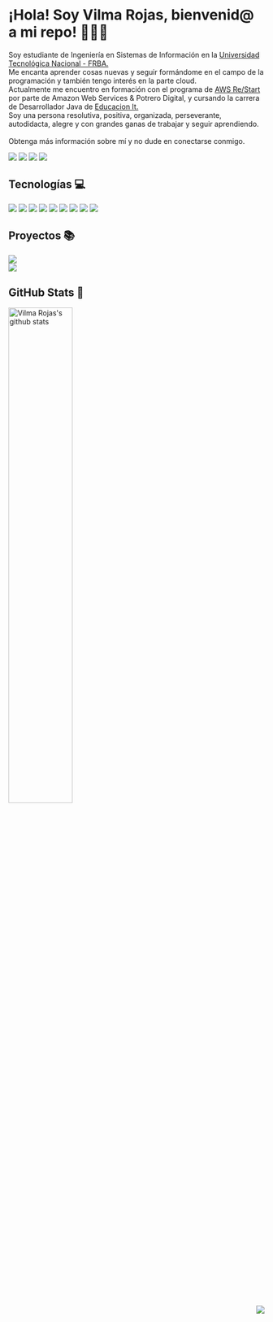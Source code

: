 # ¡Hola! Soy <!--<a target="_blank" href="https://vilma-rojas.github.io/">Vilma Rojas</a>-->Vilma Rojas, bienvenid@ a mi repo! 👋🙋‍♀️</h1>
<p>
Soy estudiante de Ingeniería en Sistemas de Información en la <a href="https://www.frba.utn.edu.ar/">Universidad Tecnológica Nacional - FRBA.</a> <br>
Me encanta aprender cosas nuevas y seguir formándome en el campo de la programación y también tengo interés en la parte cloud.<br> 
Actualmente me encuentro en formación con el programa de <a target="_blank" href="https://aws.amazon.com/es/training/restart/">AWS Re/Start</a> por parte de Amazon Web Services & Potrero Digital, y cursando la carrera de Desarrollador Java de <a target="_blank" href="http://digitalers.com.ar/cursos.html">Educacion It.</a><br>
Soy una persona resolutiva, positiva, organizada,  perseverante, autodidacta, alegre y con grandes ganas de trabajar y seguir aprendiendo.
<!--Soy desarrolladora Full Stack, con residencia en Buenos Aires, Argentina. <br> -->
<!--Soy un estudiante de Ingeniería en Sistemas de Información de 24 años en la <a href="https://www.frba.utn.edu.ar/">Universidad Tecnológica Nacional - FRBA.</a> <br> 
Soy una persona responsable, organizada, comprometida, objetiva.  <br>  Me encuentro en la búsqueda de mi primer empleo IT con ganas de resolver nuevos desafíos, creo firmemente que para cada problema hay solución, y que también se aprende de cada error,
tengo experiencia trabajando en diferentes roles, capacitando a nuevos compañeros, en atención, planificaciones, en liderazgo, e investigación.<br>        
Tambien pueden visualizar mis conocimientos con ejercicios que realizo dentro de los cursos y la facultad. <br>
Se encuentran debajo de la descripcion de este perfil. -->
<!--Trabajo con diferentes tecnologias, pero me especializo en los stacks de React Js y Spring. <br> 
La programación es algo que realmente me apasiona, encuentro muy entretenido hacer algoritmos que realizan ciertas tareas pero también intrigante y útil para mi desarrollo personal. También disfruto analizando algoritmos ya existentes, para entender por qué fueron creados, qué hacen y cómo lo hacen. Tengo experiencia trabajando en diferentes roles, capacitando a compañeros, en atención, planificaciones, en liderazgo, e investigación. Scrum, arquitectura, ajax. -->
<br> <br>
Obtenga más información sobre mí y no dude en conectarse conmigo.
</p>
<p>
    <!--<a target="_blank" href="https://vilma-rojas.github.io"><img src="https://img.shields.io/badge/Portfolio-E4405F?style=for-the-badge&logo=./images/usuario.png"></img></a>-->
    <a target="_blank" href="mailto:vilma.rojflo@gmail.com"><img src="https://img.shields.io/badge/-Gmail-D14836?style=for-the-badge&logo=Gmail&logoColor=white"></img></a> 
    <a target="_blank" href="https://www.linkedin.com/in/vilma-rojas"><img src="https://img.shields.io/badge/-LinkedIn-0077B5?style=for-the-badge&logo=Linkedin&logoColor=white"></img></a> 
    <a target="_blank" href="https://t.me/Vilma_rojas"><img src="https://img.shields.io/badge/Telegram-2CA5E0?style=for-the-badge&logo=telegram&logoColor=white"></img></a> 
    <!--<a target="_blank" href="https://discord.com/channels/Vilma%20Rojas#3546"><img src="https://img.shields.io/badge/Discord-7289DA?style=for-the-badge&logo=discord&logoColor=white"></img></a>-->
    <a target="_blank" href="https://www.hackerrank.com/vilma_diana"><img src="https://img.shields.io/badge/-Hackerrank-2EC866?style=for-the-badge&logo=HackerRank&logoColor=white"></img></a>
</p>

## Tecnologías 💻
<p>
    <!--<img src="https://img.shields.io/badge/Amazon%20Web%20Services-232F3E?style=flat-square&logo=amazon-aws"></img>-->
    <!--<img src="https://img.shields.io/badge/-Spring-239120?style=flat-square&logo=spring"></img>
    <img src="https://img.shields.io/badge/Hibernate-%232C3454.svg?style=flat-badge&logo=hibernate"></img>-->
    <img src="https://img.shields.io/badge/-java-CC342D?style=flat-square&logo=java&logoColor=white"></img>
    <img src="https://img.shields.io/badge/-ReactJs-20232A?style=flat-square&logo=react&logoColor=61DAFB"></img>
    <img src="https://img.shields.io/badge/-MySQL-%23008080.svg??style=flat-square&logo=mysql&logoColor=white"></img>
   <!-- <img src="https://img.shields.io/badge/Postman-FF6C37?style=flat-badge&logo=Postman&logoColor=red"></img> 
   <img src="https://img.shields.io/badge/Vue%20Js-35495E?style=flat-badge&logo=vuedotjs&logoColor=4FC08D"></img>-->
    <!--<img src="https://img.shields.io/badge/Xampp-F37623?style=flat-badge&logo=xampp&logoColor=white"></img>-->
    <!--<img src="https://img.shields.io/badge/-React%20Js-20232A?style=flat-square&logo=react&logoColor=61DAFB"></img>-->
    <img src="https://camo.githubusercontent.com/8388931ce4b7c34ed65045a5c1f236ae419235e3368b074ea37e0516c77983ad/68747470733a2f2f696d672e736869656c64732e696f2f62616467652f2d432b2b2d3030353939433f7374796c653d666c61742d737175617265266c6f676f3d63253242253242266c6f676f436f6c6f723d7768697465"></img>
    <img src="https://img.shields.io/badge/-JavaScript-yellow?style=flat-square&logo=javascript&logoColor=black" ></img>
    <img src="https://img.shields.io/badge/-Bootstrap-563D7C?style=flat-square&logo=bootstrap&logoColor=white"></img>
    <img src="https://img.shields.io/badge/-CSS3-1572B6?style=flat-square&logo=css3"></img>
    <img src="https://img.shields.io/badge/-HTML5-E34F26?style=flat-square&logo=html5&logoColor=white"></img>
    <img src="https://img.shields.io/badge/-GitHub-181717?style=flat-square&logo=github"></img>
    <!--<img src="https://img.shields.io/badge/-Git-black?style=flat-square&logo=git"></img> -->
</p>

## Proyectos 📚
<p> 
    <!-- TIENDA MOVIL
    <a target="_blank" href="https://tienda-movil.github.io/"><img src="https://img.shields.io/badge/TIENDA%20MOVIL-1572B6?style=for-the-badge"></img></a> <br>-->
   <!-- <strong>TIPO:  </strong> Pagina Dinámica. <br>-->
    <!--<strong>DESCRIPCION:</strong> Cuenta con detalles de cada celular y sus caracteristicas. Hosteada con Github pages y versionada con Github. <br>Proximamente, va a perrmitir iniciar sesión con la cuenta google y realizar un pedido de un celular. <br> -->
    <!--<strong>LENGUAJES UTILIZADOS: </strong> 
    <img src="https://img.shields.io/badge/-java-CC342D?style=flat-square&logo=java&logoColor=white"></img>
    <img src="https://img.shields.io/badge/-MySQL-%23008080.svg??style=flat-square&logo=mysql&logoColor=white"></img>
    <img src="https://img.shields.io/badge/-Bootstrap-563D7C?style=flat-square&logo=bootstrap&logoColor=white"></img>
    <img src="https://img.shields.io/badge/-CSS3-1572B6?style=flat-square&logo=css3"></img>
    <img src="https://img.shields.io/badge/-HTML5-E34F26?style=flat-square&logo=html5&logoColor=white"></img> -->
    <!--<img src="https://img.shields.io/badge/PostgreSQL-316192?style=flat-badge&logo=postgresql&logoColor=white"></
    <img src="https://img.shields.io/badge/-JavaScript-black?style=flat-square&logo=javascript"></img>
    <img src="https://img.shields.io/badge/Netlify-00C7B7?style=flat-badge&logo=netlify&logoColor=white"></img>-->
    <!-- Java Back End Crud-->
    <!--<a target="_blank" href="https://gestion-clientes.netflity"><img src="https://img.shields.io/badge/Gestion%20Clientes-543DE0?style=for-the-badge"></img></a><br>-->
    <!-- Carrito Compras-->
    <a target="_blank" href="https://vilma-rojas.github.io/carrito-compras/"><img src="https://img.shields.io/badge/Carrito%20Compras-1572B6?style=for-the-badge"></img></a><br>
    <!-- Imax Ventas-->
    <a target="_blank" href="https://vilma-rojas.github.io/imax-ventas/"><img src="https://img.shields.io/badge/IMAX%20VENTAS-%23008080.svg?style=for-the-badge"></img></a> <br>
   <!-- <strong>TIPO: </strong>Pagina Estática.  <br>-->
    <!--<strong>LENGUAJES UTILIZADOS: </strong> 
    <img src="https://img.shields.io/badge/-Bootstrap-563D7C?style=flat-square&logo=bootstrap&logoColor=white"></img>
    <img src="https://img.shields.io/badge/-CSS3-1572B6?style=flat-square&logo=css3"></img>
    <img src="https://img.shields.io/badge/-HTML5-E34F26?style=flat-square&logo=html5&logoColor=white"></img>-->
   <!-- <img src="https://img.shields.io/badge/-ReactJs-00AFF0?style=flat-square&logo=react&logoColor=white"></img>
    <img src="https://img.shields.io/badge/Redux-593D88?style=flat-badge&logo=redux&logoColor=white"></img>
    <img src="https://img.shields.io/badge/-MySQL-%23008080.svg??style=flat-square&logo=mysql&logoColor=white"></img>
    <img src="https://img.shields.io/badge/Postman-FF6C37?style=flat-badge&logo=Postman&logoColor=white"></img>
    <img src="https://img.shields.io/badge/Netlify-00C7B7?style=flat-badge&logo=netlify&logoColor=white"></img> -->
   <!-- <br>
    <br> -->
    <!-- Login
    <a target="_blank" href="vilma-rojas.github.io"><img src="https://img.shields.io/badge/Login-563D7C?style=for-the-badge"></img></a> 
    <img src="https://img.shields.io/badge/-ReactJs-00AFF0?style=flat-square&logo=react&logoColor=white"></img>
    <img src="https://img.shields.io/badge/Redux-593D88?style=flat-badge&logo=redux&logoColor=white"></img>
    <img src="https://img.shields.io/badge/-MySQL-%23008080.svg??style=flat-square&logo=mysql&logoColor=white"></img>
    <img src="https://img.shields.io/badge/Postman-FF6C37?style=flat-badge&logo=Postman&logoColor=white"></img>
    <img src="https://img.shields.io/badge/Netlify-00C7B7?style=flat-badge&logo=netlify&logoColor=white"></img> -->
    <!-- SISTEMA GESTION CLIENTES 
    <a target="_blank" href="https://vilma-rojas.github.io/gestion-clientes/"><img src="https://img.shields.io/badge/SISTEMA%20GESTION%20CLIENTES-CC342D?style=for-the-badge"></img></a> -->
    <!--<img src="https://img.shields.io/badge/-ReactJs-00AFF0?style=flat-square&logo=react&logoColor=white"></img>
    <img src="https://img.shields.io/badge/Redux-593D88?style=flat-badge&logo=redux&logoColor=white"></img>
    <img src="https://img.shields.io/badge/-MySQL-%23008080.svg??style=flat-square&logo=mysql&logoColor=white"></img>
    <img src="https://img.shields.io/badge/Postman-FF6C37?style=flat-badge&logo=Postman&logoColor=white"></img>
    <img src="https://img.shields.io/badge/Netlify-00C7B7?style=flat-badge&logo=netlify&logoColor=white"></img>-->
    <!--Clima 
    <a target="_blank" href="vilma-rojas.github.io"><img src="https://img.shields.io/badge/App%20Clima-FCC624?style=for-the-badge"></img></a>
    <img src="https://img.shields.io/badge/-Kotlin-0095D5??style=flat-square&logo=kotlin&logoColor=white"></img>
    <img src="https://img.shields.io/badge/-java-CC342D?style=flat-square&logo=java&logoColor=white"></img>
    <img src="https://img.shields.io/badge/Android-3DDC84?style=flat-badge&logo=android&logoColor=white"></img>
    <img src="https://img.shields.io/badge/-Heroku-430098?style=flat-square&logo=heroku"></img>
    <br>
    <br> -->
    <!--Contactos
    <a target="_blank" href="vilma-rojas.github.io"><img src="https://img.shields.io/badge/App%20Contactos-00457C?style=for-the-badge"></img></a>
    <img src="https://img.shields.io/badge/-Kotlin-0095D5??style=flat-square&logo=kotlin&logoColor=white"></img>
    <img src="https://img.shields.io/badge/-java-CC342D?style=flat-square&logo=java&logoColor=white"></img>
    <br>
    <br> -->
    <!--Clonar 
    <a target="_blank" href="vilma-rojas.github.io"><img src="https://img.shields.io/badge/App%20Clonar-F96854?style=for-the-badge"></img></a> 
    <img src="https://img.shields.io/badge/-Spring-239120?style=flat-square&logo=spring"></img>
    <img src="https://img.shields.io/badge/MySQL-00000F?style=flat-badge&logo=mysql&logoColor=white"></img>
    <img src="https://img.shields.io/badge/Postman-FF6C37?style=flat-badge&logo=Postman&logoColor=white"></img>
    <img src="https://img.shields.io/badge/Netlify-00C7B7?style=flat-badge&logo=netlify&logoColor=white"></img>
    -->
</p>

## GitHub Stats 📄
<P>
    <img alt="Vilma Rojas's github stats" width="50%" src="https://github-readme-stats.vercel.app/api?username=vilma-rojas&hide=contribs&show_icons=true&count_private=true&hide_border=true&bg_color=003545&title_color=fff&text_color=fff&icon_color=f2f2f2" href="https://github.com/vilma-rojas"/>
   <!-- <img alt="Top Langs" width="42%" src="https://github-readme-stats.vercel.app/api/top-langs/?username=vilma-rojas&layout=compact&count_private=true&&hide_border=true&bg_color=003545&title_color=fff&text_color=fff&icon_color=f2f2f2&hide=jupyter%20notebook&langs_count=5" href="https://github.com/vilma-rojas"/>-->
</p>
<p align="right">
    <a target="_blank" href="Vistas"><img src="https://gpvc.arturio.dev/vilma-rojas"></img></a>
</p>



<!--
    <img src="https://img.shields.io/badge/-Kotlin-0095D5??style=flat-square&logo=kotlin&logoColor=white"></img>    
    <img src="https://img.shields.io/badge/-Heroku-430098?style=flat-square&logo=heroku"></img>
    <img src="https://img.shields.io/badge/-Docker-black?style=flat-square&logo=docker"></img>
    <img src="https://img.shields.io/badge/npm-CB3837?style=for-the-badge&logo=npm&logoColor=white"></img>
    <img src="https://img.shields.io/badge/-Angular-E23237?style=flat-square&logo=angular&logoColor=white"></img>
    <img src="https://img.shields.io/badge/-TypeScript-007ACC?style=flat-square&logo=typescript"></img>
    <img src="https://img.shields.io/badge/-Nodejs-black?style=flat-square&logo=Node.js"></img>
    <img src="https://img.shields.io/badge/React_Native-20232A?style=for-the-badge&logo=react&logoColor=61DAFB"></img>
    
    <img src="https://img.shields.io/badge/Redux-593D88?style=for-the-badge&logo=redux&logoColor=white"></img>
    <img src="https://img.shields.io/badge/sublime_text-%23575757.svg?&style=for-the-badge&logo=sublime-text&logoColor=important"></img>
    <img src="https://img.shields.io/badge/MongoDB-4EA94B?style=for-the-badge&logo=mongodb&logoColor=white"></img>
    <img src="https://img.shields.io/badge/PostgreSQL-316192?style=for-the-badge&logo=postgresql&logoColor=white"></img>
    <img src="https://img.shields.io/badge/Netlify-00C7B7?style=for-the-badge&logo=netlify&logoColor=white"></img>
    <img src="https://img.shields.io/badge/Salesforce-00A1E0?style=for-the-badge&logo=Salesforce&logoColor=white"></img>
    <img src="https://img.shields.io/badge/Android-3DDC84?style=for-the-badge&logo=android&logoColor=white"></img>
    <img src="https://img.shields.io/badge/Windows-0078D6?style=for-the-badge&logo=windows&logoColor=white"></img>
    <img src="https://img.shields.io/badge/Ubuntu-E95420?style=for-the-badge&logo=ubuntu&logoColor=white"></img>
    <img src="https://img.shields.io/badge/Visual_Studio_Code-0078D4?style=for-the-badge&logo=visual%20studio%20code&logoColor=white"></img>
    <img src="https://img.shields.io/badge/Eclipse-2C2255?style=for-the-badge&logo=eclipse&logoColor=white"></img>
    
![JavaScript](https://img.shields.io/badge/-JavaScript-black?style=flat-square&logo=javascript)
![Nodejs](https://img.shields.io/badge/-Nodejs-black?style=flat-square&logo=Node.js)
![Python](https://img.shields.io/badge/-Python-black?style=flat-square&logo=Python)
![React](https://img.shields.io/badge/-React-black?style=flat-square&logo=react)
![Java](https://img.shields.io/badge/-java-E34A86?style=flat-square&logo=java)
![C++](https://img.shields.io/badge/-C++-00599C?style=flat-square&logo=c)
![HTML5](https://img.shields.io/badge/-HTML5-E34F26?style=flat-square&logo=html5&logoColor=white)
![CSS3](https://img.shields.io/badge/-CSS3-1572B6?style=flat-square&logo=css3)
![Bootstrap](https://img.shields.io/badge/-Bootstrap-563D7C?style=flat-square&logo=bootstrap)
![TypeScript](https://img.shields.io/badge/-TypeScript-007ACC?style=flat-square&logo=typescript)
![MongoDB](https://img.shields.io/badge/-MongoDB-black?style=flat-square&logo=mongodb)
![Redis](https://img.shields.io/badge/-Redis-black?style=flat-square&logo=Redis)
![ElasticSearch](https://img.shields.io/badge/-ElasticSearch-005571?style=flat-square&logo=elasticsearch)
![GraphQL](https://img.shields.io/badge/-GraphQL-E10098?style=flat-square&logo=graphql)
![Apollo GraphQL](https://img.shields.io/badge/-Apollo%20GraphQL-311C87?style=flat-square&logo=apollo-graphql)
![PostgreSQL](https://img.shields.io/badge/-PostgreSQL-336791?style=flat-square&logo=postgresql)
![MySQL](https://img.shields.io/badge/-MySQL-black?style=flat-square&logo=mysql)
![Heroku](https://img.shields.io/badge/-Heroku-430098?style=flat-square&logo=heroku)
![Docker](https://img.shields.io/badge/-Docker-black?style=flat-square&logo=docker)
![DigitalOcean](https://img.shields.io/badge/-Digital%20Ocean-darkblue?style=flat-square&logo=digitalocean)
![Amazon AWS](https://img.shields.io/badge/Amazon%20AWS-232F3E?style=flat-square&logo=amazon-aws)
![Microsoft Azure](https://img.shields.io/badge/Microsoft%20Azure-232F7E?style=flat-square&logo=microsoft-azure)
![Google Cloud](https://img.shields.io/badge/Google%20Cloud-black?style=flat-square&logo=google-cloud)
![Git](https://img.shields.io/badge/-Git-black?style=flat-square&logo=git)
![GitHub](https://img.shields.io/badge/-GitHub-181717?style=flat-square&logo=github)
![GitLab](https://img.shields.io/badge/-GitLab-FCA121?style=flat-square&logo=gitlab)
![BitBucket](https://img.shields.io/badge/-BitBucket-darkblue?style=flat-square&logo=bitbucket)
![Raspberry Pi](https://img.shields.io/badge/-Raspberry%20Pi-C51A4A?style=flat-square&logo=Raspberry-Pi) -->


<!-- 

## Acerca de mi

⭐️ Soy una persona responsable, organizada, comprometida, objetiva, entusiasta de la tecnología y un defensor del código abierto. Siempre estoy abierto a colaborar en proyectos e ideas innovadoras.


🎈 Me encuentro en la búsqueda de mi primer empleo IT, con ganas de resolver nuevos desafíos, creo firmemente que para cada problema hay solución, y que también se aprende de cada error cometido. 

✔️ Tengo experiencia trabajando en diferentes roles, capacitando a compañeros, en atención, planificaciones, en liderazgo, e investigación. 

Obtenga más información sobre mí y no dude en conectarse conmigo
## Contacto

<a target="_blank" href="https://www.linkedin.com/in/vilma-rojas"><img src="https://img.shields.io/badge/-LinkedIn-0077B5?style=for-the-badge&logo=Linkedin&logoColor=white"></img></a> <br>
<a target="_blank" href="mailto:vilma.rojflo@gmail.com"><img src="https://img.shields.io/badge/-Gmail-D14836?style=for-the-badge&logo=Gmail&logoColor=white"></img></a> <br>
<a target="_blank" href="https://twitter.com/Thomas_George_T"><img src="https://img.shields.io/badge/-Twitter-1DA1F2?style=for-the-badge&logo=Twitter&logoColor=white"></img></a> <br>

![Top Langs](https://github-readme-stats.vercel.app/api/top-langs/?username=vilma-rojas&hide=TeX&layout=compact)

![GitHub Estados Vilma Rojas](https://github-readme-stats.vercel.app/api?username=vilma-rojas&show_icons=true&theme=dracula)


[![vilma-rojas's GitHub stats](https://github-readme-stats.vercel.app/api?username=vilma-rojas)](https://github.com/vilma-rojas/github-readme-stats)

<a target="_blank" href="https://medium.com/@thomas-george-thomas"><img src="https://img.shields.io/badge/-Medium-12100E?style=for-the-badge&logo=Medium&logoColor=white"></img></a> <br>
-->


<!--img src="https://github.com/SP-XD/SP-XD/blob/main/sunrise_clickedbyme.jpeg?raw=true" width="1000px"-->
<!--
<h3 align="center">
        <samp>&gt; Hola!, Soy
                <b><a target="_blank" href="https://vilma-rojas.github.io/">Vilma Rojas</a></b>
        </samp>
</h3>
<br>

<p align="center">
        <samp>
                「 De Buenos Aires, Argentina 」
                <br>
                「 Estudiante Ingenieria en sistemas de Informacion @<b> Universidad Tecnologica Nacional</b> 」
                <br>
                <br>
        </samp>
        <a target="_blank" href="https://www.linkedin.com/in/vilma-rojas"><img src="https://img.shields.io/badge/-LinkedIn-0077B5?style=for-the-badge&logo=Linkedin&logoColor=white"></img></a> 
        <a target="_blank" href="mailto:vilma.rojflo@gmail.com"><img src="https://img.shields.io/badge/-Gmail-D14836?style=for-the-badge&logo=Gmail&logoColor=white"></img></a> 
        <a target="_blank" href="https://twitter.com/Thomas_George_T"><img src="https://img.shields.io/badge/-Twitter-1DA1F2?style=for-the-badge&logo=Twitter&logoColor=white"></img></a> 
  
</p>

<img alt="Vilma Rojas's github stats" width="50%" src="https://github-readme-stats.vercel.app/api?username=vilma-rojas&show_icons=true&count_private=true&hide_border=true&bg_color=50,e96205,904e99&title_color=fff&text_color=fff&icon_color=f2f2f2" href="https://github.com/sp-xd" />
<img alt="Top Langs" width="42%" src="https://github-readme-stats.vercel.app/api/top-langs/?username=vilma-rojas&layout=compact&count_private=true&&hide_border=true&bg_color=904e99&title_color=fff&text_color=fff&icon_color=f2f2f2&hide=jupyter%20notebook&langs_count=5" href="https://github.com/vilma-rojas" />

<br>¡Hola, soy Vilma Rojas! 👋 -->
